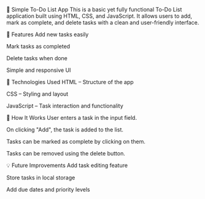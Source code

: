 📝 Simple To-Do List App
This is a basic yet fully functional To-Do List application built using HTML, CSS, and JavaScript. It allows users to add, mark as complete, and delete tasks with a clean and user-friendly interface.

🚀 Features
Add new tasks easily

Mark tasks as completed

Delete tasks when done

Simple and responsive UI

📁 Technologies Used
HTML – Structure of the app

CSS – Styling and layout

JavaScript – Task interaction and functionality

🧠 How It Works
User enters a task in the input field.

On clicking "Add", the task is added to the list.

Tasks can be marked as complete by clicking on them.

Tasks can be removed using the delete button.

💡 Future Improvements
Add task editing feature

Store tasks in local storage

Add due dates and priority levels
